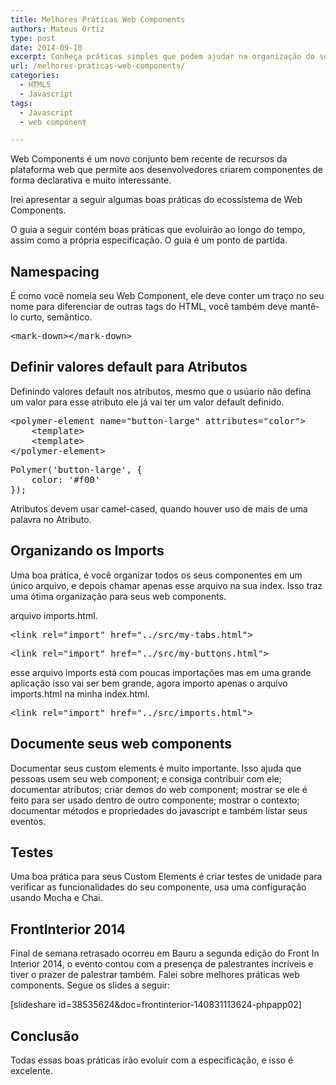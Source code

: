 ```yaml
---
title: Melhores Práticas Web Components
authors: Mateus Ortiz
type: post
date: 2014-09-10
excerpt: Conheça práticas simples que podem ajudar na organização do seu web component.
url: /melhores-praticas-web-components/
categories:
  - HTML5
  - Javascript
tags:
  - Javascript
  - web component

---
```

Web Components é um novo conjunto bem recente de recursos da plataforma web que permite aos desenvolvedores criarem componentes de forma declarativa e muito interessante.

Irei apresentar a seguir algumas boas práticas do ecossistema de Web Components.

O guia a seguir contém boas práticas que evoluirão ao longo do tempo, assim como a própria especificação. O guia é um ponto de partida.

## Namespacing

É como você nomeia seu Web Component, ele deve conter um traço no seu nome para diferenciar de outras tags do HTML, você também deve mantê-lo curto, semântico.

<pre class="lang-html">&lt;mark-down&gt;&lt;/mark-down&gt;</pre>

## Definir valores default para Atributos

Definindo valores default nos atributos, mesmo que o usúario não defina um valor para esse atributo ele já vai ter um valor default definido.

<pre class="lang-html">&lt;polymer-element name="button-large" attributes="color"&gt;
	&lt;template&gt;
	&lt;template&gt;
&lt;/polymer-element&gt;
</pre>

<pre class="lang-javascript">Polymer('button-large', {
	color: '#f00'
});
</pre>

Atributos devem usar camel-cased, quando houver uso de mais de uma palavra no Atributo.

## Organizando os Imports

Uma boa prática, é você organizar todos os seus componentes em um único arquivo, e depois chamar apenas esse arquivo na sua index. Isso traz uma ótima organização para seus web components.

arquivo imports.html.

<pre class="lang-html">&lt;link rel="import" href="../src/my-tabs.html"&gt;</pre>

<pre class="lang-html">&lt;link rel="import" href="../src/my-buttons.html"&gt;</pre>

esse arquivo imports está com poucas importações mas em uma grande aplicação isso vai ser bem grande, agora importo apenas o arquivo imports.html na minha index.html.

<pre class="lang-html">&lt;link rel="import" href="../src/imports.html"&gt;</pre>

## Documente seus web components

Documentar seus custom elements é muito importante. Isso ajuda que pessoas usem seu web component; e consiga contribuir com ele; documentar atributos; criar demos do web component; mostrar se ele é feito para ser usado dentro de outro componente; mostrar o contexto; documentar métodos e propriedades do javascript e também listar seus eventos.

## Testes

Uma boa prática para seus Custom Elements é criar testes de unidade para verificar as funcionalidades do seu componente, [<seed-element></seed-element>][1] usa uma configuração usando Mocha e Chai.

## FrontInterior 2014

Final de semana retrasado ocorreu em Bauru a segunda edição do Front In Interior 2014, o evento contou com a presença de palestrantes incríveis e tiver o prazer de palestrar também. Falei sobre melhores práticas web components. Segue os slides a seguir:

[slideshare id=38535624&doc=frontinterior-140831113624-phpapp02]

## Conclusão

Todas essas boas práticas irão evoluir com a especificação, e isso é excelente.

 [1]: https://github.com/PolymerLabs/seed-element